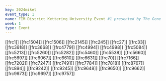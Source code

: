 ```yaml
---
key: 2024miket
event_type: 1
name: FIM District Kettering University Event #1 presented by The Gene Haas Foundation
week: 1
type: Event
---
```

[[frc1]]
[[frc1504]]
[[frc1506]]
[[frc2145]]
[[frc245]]
[[frc27]]
[[frc33]]
[[frc3618]]
[[frc3668]]
[[frc4779]]
[[frc4994]]
[[frc4998]]
[[frc5084]]
[[frc5213]]
[[frc5260]]
[[frc5282]]
[[frc5460]]
[[frc5538]]
[[frc5660]]
[[frc5697]]
[[frc6067]]
[[frc6610]]
[[frc6631]]
[[frc70]]
[[frc7166]]
[[frc7202]]
[[frc7247]]
[[frc7491]]
[[frc7784]]
[[frc7818]]
[[frc8767]]
[[frc894]]
[[frc9242]]
[[frc9245]]
[[frc9648]]
[[frc9650]]
[[frc9662]]
[[frc9673]]
[[frc9697]]
[[frc9757]]
